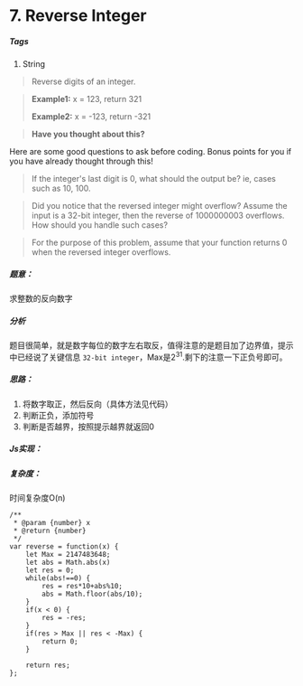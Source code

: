 # 7. Reverse Integer
##### Tags
1. String

>Reverse digits of an integer.

><strong>Example1:</strong> x = 123, return 321
>
><strong>Example2:</strong> x = -123, return -321

><strong>Have you thought about this?</strong>
>
Here are some good questions to ask before coding. Bonus points for you if you have already thought through this!

>If the integer's last digit is 0, what should the output be? ie, cases such as 10, 100.

>Did you notice that the reversed integer might overflow? Assume the input is a 32-bit integer, then the reverse of 1000000003 overflows. How should you handle such cases?

>For the purpose of this problem, assume that your function returns 0 when the reversed integer overflows.

##### 题意：
求整数的反向数字

##### 分析
题目很简单，就是数字每位的数字左右取反，值得注意的是题目加了边界值，提示中已经说了关键信息 `32-bit integer`，Max是2<sup>31</sup>.剩下的注意一下正负号即可。

##### 思路：
1. 将数字取正，然后反向（具体方法见代码）
2. 判断正负，添加符号
3. 判断是否越界，按照提示越界就返回0

##### Js实现：
##### 复杂度：
时间复杂度O(n)

```
/**
 * @param {number} x
 * @return {number}
 */
var reverse = function(x) {
    let Max = 2147483648;
    let abs = Math.abs(x)
    let res = 0;
    while(abs!==0) {
        res = res*10+abs%10;
        abs = Math.floor(abs/10);
    }
    if(x < 0) {
        res = -res;
    }
    if(res > Max || res < -Max) {
        return 0;
    }
    
    return res;
};
```